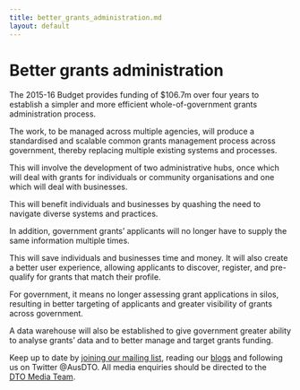 ```yaml
---
title: better_grants_administration.md
layout: default
---
```

Better grants administration
============================

The 2015-16 Budget provides funding of \$106.7m over four years to establish a simpler and more efficient whole-of-government grants administration process.

The work, to be managed across multiple agencies, will produce a standardised and scalable common grants management process across government, thereby replacing multiple existing systems and processes.

This will involve the development of two administrative hubs, once which will deal with grants for individuals or community organisations and one which will deal with businesses.

This will benefit individuals and businesses by quashing the need to navigate diverse systems and practices.

In addition, government grants’ applicants will no longer have to supply the same information multiple times.

This will save individuals and businesses time and money. It will also create a better user experience, allowing applicants to discover, register, and pre-qualify for grants that match their profile.

For government, it means no longer assessing grant applications in silos, resulting in better targeting of applicants and greater visibility of grants across government.

A data warehouse will also be established to give government greater ability to analyse grants’ data and to better manage and target grants funding.
 

Keep up to date by [joining our mailing list](http://govspace.us10.list-manage.com/subscribe?u=18f172213d32ca205c7e524bd&id=172d06cc83), reading our [blogs](../news-media/blog.1.html) and following us on Twitter @AusDTO. All media enquiries should be directed to the [DTO Media Team](mailto:DTOMedia@pmc.gov.au).

